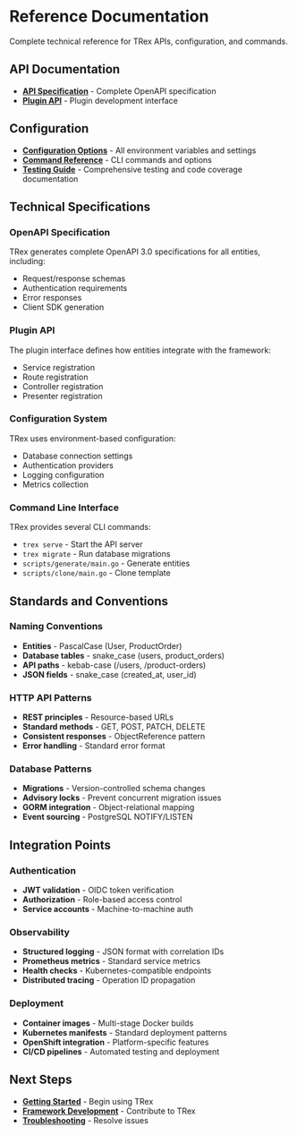 # Reference Documentation

Complete technical reference for TRex APIs, configuration, and commands.

## API Documentation

- **[API Specification](api-specification.md)** - Complete OpenAPI specification
- **[Plugin API](plugin-api.md)** - Plugin development interface

## Configuration

- **[Configuration Options](configuration-options.md)** - All environment variables and settings
- **[Command Reference](command-reference.md)** - CLI commands and options
- **[Testing Guide](testing-guide.md)** - Comprehensive testing and code coverage documentation

## Technical Specifications

### OpenAPI Specification
TRex generates complete OpenAPI 3.0 specifications for all entities, including:
- Request/response schemas
- Authentication requirements
- Error responses
- Client SDK generation

### Plugin API
The plugin interface defines how entities integrate with the framework:
- Service registration
- Route registration  
- Controller registration
- Presenter registration

### Configuration System
TRex uses environment-based configuration:
- Database connection settings
- Authentication providers
- Logging configuration
- Metrics collection

### Command Line Interface
TRex provides several CLI commands:
- `trex serve` - Start the API server
- `trex migrate` - Run database migrations
- `scripts/generate/main.go` - Generate entities
- `scripts/clone/main.go` - Clone template

## Standards and Conventions

### Naming Conventions
- **Entities** - PascalCase (User, ProductOrder)
- **Database tables** - snake_case (users, product_orders)
- **API paths** - kebab-case (/users, /product-orders)
- **JSON fields** - snake_case (created_at, user_id)

### HTTP API Patterns
- **REST principles** - Resource-based URLs
- **Standard methods** - GET, POST, PATCH, DELETE
- **Consistent responses** - ObjectReference pattern
- **Error handling** - Standard error format

### Database Patterns
- **Migrations** - Version-controlled schema changes
- **Advisory locks** - Prevent concurrent migration issues
- **GORM integration** - Object-relational mapping
- **Event sourcing** - PostgreSQL NOTIFY/LISTEN

## Integration Points

### Authentication
- **JWT validation** - OIDC token verification
- **Authorization** - Role-based access control
- **Service accounts** - Machine-to-machine auth

### Observability
- **Structured logging** - JSON format with correlation IDs
- **Prometheus metrics** - Standard service metrics
- **Health checks** - Kubernetes-compatible endpoints
- **Distributed tracing** - Operation ID propagation

### Deployment
- **Container images** - Multi-stage Docker builds
- **Kubernetes manifests** - Standard deployment patterns
- **OpenShift integration** - Platform-specific features
- **CI/CD pipelines** - Automated testing and deployment

## Next Steps

- **[Getting Started](../getting-started/)** - Begin using TRex
- **[Framework Development](../framework-development/)** - Contribute to TRex
- **[Troubleshooting](../troubleshooting/)** - Resolve issues